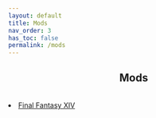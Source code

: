 ```yaml
---
layout: default
title: Mods
nav_order: 3
has_toc: false
permalink: /mods
---
```


<div class="card">
  <div class="container">
    <h2 class="text-delta" style="text-align:center">Mods</h2>
  </div>
</div>
<br />
<div class="card">
  <div class="container">
    <lu class="text-delta">
      <li><a href="/mods/final-fantasy-xiv">Final Fantasy XIV</a></li>
      <!-- <li><a href="/mods/"></a></li> -->
    </lu>
  </div>
</div>
